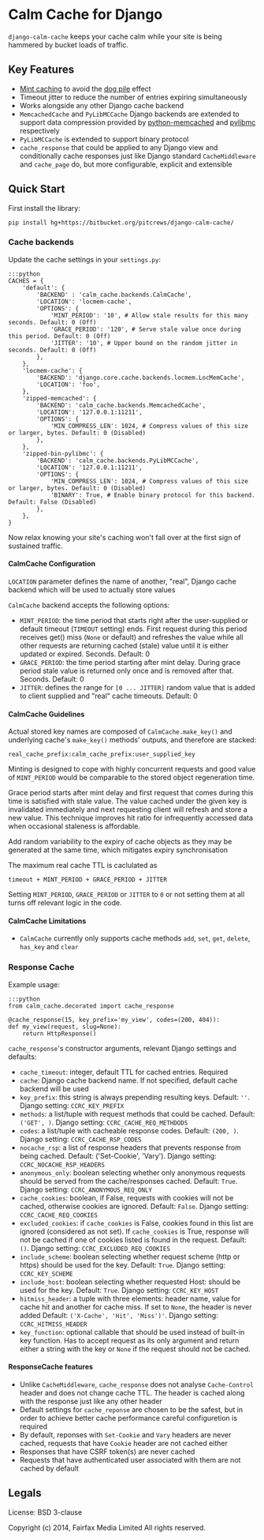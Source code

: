 # Calm Cache for Django

`django-calm-cache` keeps your cache calm while your site is being hammered by
bucket loads of traffic.

## Key Features

 * [Mint caching](http://djangosnippets.org/snippets/155/) to avoid the
   [dog pile](http://en.wikipedia.org/wiki/Cache_stampede) effect
 * Timeout jitter to reduce the number of entries expiring simultaneously
 * Works alongside any other Django cache backend
 * `MemcachedCache` and `PyLibMCCache` Django backends are extended to support
   data compression provided by [python-memcached](ftp://ftp.tummy.com/pub/python-memcached/)
   and [pylibmc](http://sendapatch.se/projects/pylibmc/) respectively
 * `PyLibMCCache` is extended to support binary protocol
 * `cache_response` that could be applied to any Django view and
   conditionally cache responses just like Django standard `CacheMiddleware`
   and `cache_page` do, but more configurable, explicit and extensible

## Quick Start

First install the library:

    pip install hg+https://bitbucket.org/pitcrews/django-calm-cache/


### Cache backends

Update the cache settings in your `settings.py`:

    :::python
    CACHES = {
        'default': {
            'BACKEND' : 'calm_cache.backends.CalmCache',
            'LOCATION': 'locmem-cache',
            'OPTIONS': {
                'MINT_PERIOD': '10', # Allow stale results for this many seconds. Default: 0 (Off)
                'GRACE_PERIOD': '120', # Serve stale value once during this period. Default: 0 (Off)
                'JITTER': '10', # Upper bound on the random jitter in seconds. Default: 0 (Off)
            },
        },
        'locmem-cache': {
            'BACKEND': 'django.core.cache.backends.locmem.LocMemCache',
            'LOCATION': 'foo',
        },
        'zipped-memcached': {
            'BACKEND': 'calm_cache.backends.MemcachedCache',
            'LOCATION': '127.0.0.1:11211',
            'OPTIONS': {
                'MIN_COMPRESS_LEN': 1024, # Compress values of this size or larger, bytes. Default: 0 (Disabled)
            },
        },
        'zipped-bin-pylibmc': {
            'BACKEND': 'calm_cache.backends.PyLibMCCache',
            'LOCATION': '127.0.0.1:11211',
            'OPTIONS': {
                'MIN_COMPRESS_LEN': 1024, # Compress values of this size or larger, bytes. Default: 0 (Disabled)
                'BINARY': True, # Enable binary protocol for this backend. Default: False (Disabled)
            },
        },
    }

Now relax knowing your site's caching won't fall over at the first sign of sustained traffic.

#### CalmCache Configuration


`LOCATION` parameter defines the name of another, "real", Django cache backend
which will be used to actually store values

`CalmCache` backend accepts the following options:

 * `MINT_PERIOD`: the time period that starts right after the user-supplied
   or default timeout (`TIMEOUT` setting) ends.
   First request during this period receives get() miss (`None` or default) and
   refreshes the value while all other requests are returning cached (stale)
   value until it is either updated or expired. Seconds. Default: 0
 * `GRACE_PERIOD`: the time period starting after mint delay.
   During grace period stale value is returned only once and is removed after that.
   Seconds. Default: 0
 * `JITTER`: defines the range for `[0 ... JITTER]` random value
   that is added to client supplied and "real" cache timeouts. Default: 0


#### CalmCache Guidelines

Actual stored key names are composed of `CalmCache.make_key()`
and underlying cache's `make_key()` methods' outputs, and therefore are stacked:

    real_cache_prefix:calm_cache_prefix:user_supplied_key


Minting is designed to cope with highly concurrent requests and good value
of `MINT_PERIOD` would be comparable to the stored object regeneration time.

Grace period starts after mint delay and first request that comes during this time
is satisfied with stale value. The value cached under the given key
is invalidated immediately and next requesting client will refresh and
store a new value. This technique improves hit ratio for infrequently accessed
data when occasional staleness is affordable.

Add random variability to the expiry of cache objects as they may be generated
at the same time, which mitigates expiry synchronisation

The maximum real cache TTL is caclulated as

    timeout + MINT_PERIOD + GRACE_PERIOD + JITTER


Setting `MINT_PERIOD`, `GRACE_PERIOD` or `JITTER` to `0` or not setting them
at all turns off relevant logic in the code.


#### CalmCache Limitations

 * `CalmCache` currently only supports cache methods `add`, `set`, `get`, `delete`,
   `has_key` and `clear`


### Response Cache

Example usage:

    :::python
    from calm_cache.decorated import cache_response

    @cache_response(15, key_prefix='my_view', codes=(200, 404)):
    def my_view(request, slug=None):
        return HttpResponse()

`cache_response`'s constructor arguments, relevant Django settings and
defaults:

 * `cache_timeout`: integer, default TTL for cached entries. Required
 * `cache`: Django cache backend name. If not specified, default cache
   backend will be used
 * `key_prefix`: this string is always prepending resulting keys.
   Default: `''`. Django setting: `CCRC_KEY_PREFIX`
 * `methods`: a list/tuple with request methods that could be cached.
   Default: `('GET', )`. Django setting: `CCRC_CACHE_REQ_METHDODS`
 * `codes`: a list/tuple with cacheable response codes.
   Default: `(200, )`. Django setting: `CCRC_CACHE_RSP_CODES`
 * `nocache_rsp`: a list of response headers that prevents response
   from being cached. Default: ('Set-Cookie', 'Vary').
   Django setting: `CCRC_NOCACHE_RSP_HEADERS`
 * `anonymous_only`: boolean selecting whether only anonymous requests
   should be served from the cache/responses cached.
   Default: `True`. Django setting: `CCRC_ANONYMOUS_REQ_ONLY`
 * `cache_cookies`: boolean, if False, requests with cookies will
   not be cached, otherwise cookies are ignored. Default: `False`.
   Django setting: `CCRC_CACHE_REQ_COOKIES`
 * `excluded_cookies`: if `cache_cookies` is False, cookies found in
   this list are ignored (considered as not set).
   If `cache_cookies` is True, response will not be cached if
   one of cookies listed is found in the request. Default: `()`.
   Django setting: `CCRC_EXCLUDED_REQ_COOKIES`
 * `include_scheme`: boolean selecting whether request scheme (http
   or https) should be used for the key. Default: `True`.
   Django setting: `CCRC_KEY_SCHEME`
 * `include_host`: boolean selecting whether requested Host: should
   be used for the key. Default: `True`. Django setting: `CCRC_KEY_HOST`
 * `hitmiss_header`: a tuple with three elements: header name,
   value for cache hit and another for cache miss.
   If set to `None`, the header is never added
   Default: `('X-Cache', 'Hit', 'Miss')'`. Django setting: `CCRC_HITMISS_HEADER`
 * `key_function`: optional callable that should be used instead of
   built-in key function.
   Has to accept request as its only argument and return either
   a string with the key or `None` if the request should not be cached.


#### ResponseCache features

 * Unlike `CacheMiddleware`, `cache_response` does not analyse `Cache-Control`
   header and does not change cache TTL. The header is cached along
   with the response just like any other header
 * Default settings for `cache_reponse` are chosen to be the safest, but in
   order to achieve better cache performance careful configuretion is required
 * By default, reponses with `Set-Cookie` and `Vary` headers are never cached,
   requests that have `Cookie` header are not cached either
 * Responses that have CSRF token(s) are never cached
 * Requests that have authenticated user associated with them are not cached
   by default


## Legals

License: BSD 3-clause

Copyright (c) 2014, Fairfax Media Limited
All rights reserved.
